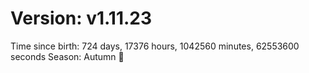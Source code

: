 # Version: v1.11.23
Time since birth: 724 days, 17376 hours, 1042560 minutes, 62553600 seconds
Season: Autumn 🍁
